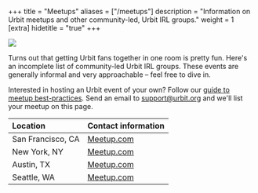 +++
title = "Meetups"
aliases = ["/meetups"]
description = "Information on Urbit meetups and other community-led, Urbit IRL groups."
weight = 1
[extra]
hidetitle = "true"
+++

<picture>
<source src="https://media.urbit.org/site/meetup.jpg">
<img src="https://media.urbit.org/site/meetup.jpg"/>
</picture>

Turns out that getting Urbit fans together in one room is pretty fun. Here's an incomplete list of community-led Urbit IRL groups. These events are generally informal and very approachable – feel free to dive in.

Interested in hosting an Urbit event of your own? Follow our [guide to meetup best-practices](../hosting-a-meetup). Send an email to [support@urbit.org](mailto:support@urbit.org) and we'll list your meetup on this page.


Location | Contact information
:------------ | :-------------
San Francisco, CA | [Meetup.com](https://www.meetup.com/urbit-sf/)
New York, NY | [Meetup.com](https://www.meetup.com/Urbit-New-York/)
Austin, TX | [Meetup.com](https://www.meetup.com/Urbit-Austin/)
Seattle, WA | [Meetup.com](https://www.meetup.com/urbit-seattle/)
